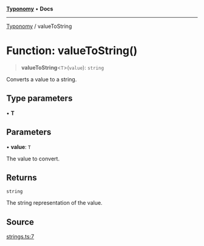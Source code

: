 [**Typonomy**](../README.md) • **Docs**

***

[Typonomy](../globals.md) / valueToString

# Function: valueToString()

> **valueToString**\<`T`\>(`value`): `string`

Converts a value to a string.

## Type parameters

• **T**

## Parameters

• **value**: `T`

The value to convert.

## Returns

`string`

The string representation of the value.

## Source

[strings.ts:7](https://github.com/softcraft-development/typonomy/blob/09474e7d86c7eb31d4c29237c93a572fbae7f0d9/src/strings.ts#L7)
